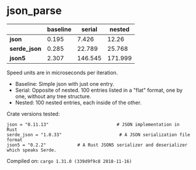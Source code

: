 # json_parse
| | baseline | serial | nested |
| --- | --- | --- | --- |
| **json** | 0.195 | 7.426 | 12.26 |
| **serde_json** | 0.285 | 22.789 | 25.768 |
| **json5** | 2.307 | 146.545 | 171.999 |

Speed units are in microseconds per iteration.

* Baseline: Simple json with just one entry.
* Serial: Opposite of nested. 100 entries listed in a "flat" format, one by one, without any tree structure.
* Nested: 100 nested entries, each inside of the other.

Crate versions tested:

    json = "0.11.13"                          # JSON implementation in Rust
    serde_json = "1.0.33"                      # A JSON serialization file format
    json5 = "0.2.2"            # A Rust JSON5 serializer and deserializer which speaks Serde.

Compiled on: `cargo 1.31.0 (339d9f9c8 2018-11-16)`